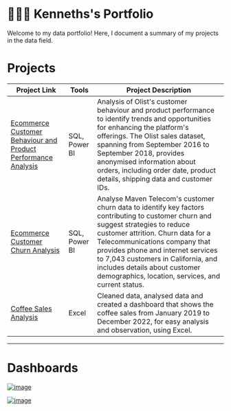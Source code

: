 # 👨🏾‍💻​ Kenneths's Portfolio

Welcome to my data portfolio! Here, I document a summary of my projects in the data field. 

# Projects

| Project Link | Tools| Project Description | 
|---|---|---|
|  [Ecommerce Customer Behaviour and Product Performance Analysis](https://github.com/Ogugko/E-commerce-Customer-Behaviour-and-Product-Performance-Analysis-SQL-Power-BI) | SQL, Power BI | Analysis of Olist's customer behaviour and product performance to identify trends and opportunities for enhancing the platform's offerings. The Olist sales dataset, spanning from September 2016 to September 2018, provides anonymised information about orders, including order date, product details, shipping data and customer IDs.| 
|  [Ecommerce Customer Churn Analysis](https://github.com/Ogugko/Ecommerce-Customer-Churn-Analysis-SQL-Power-BI) | SQL, Power BI  | Analyse Maven Telecom's customer churn data to identify key factors contributing to customer churn and suggest strategies to reduce customer attrition. Churn data for a Telecommunications company that provides phone and internet services to 7,043 customers in California, and includes details about customer demographics, location, services, and current status. |  
|  [Coffee Sales Analysis](https://github.com/Ogugko/Excel-Coffee-Sales-Dashboard)| Excel | Cleaned data, analysed data and created a dashboard that shows the coffee sales from January 2019 to December 2022, for easy analysis and observation, using Excel. |

***

# Dashboards
[![image](https://github.com/Ogugko/Portfolio/assets/143842831/28889546-f829-4871-8df7-c1b2814d8bb4)](https://github.com/Ogugko/E-commerce-Customer-Behaviour-and-Product-Performance-Analysis-SQL-Power-BI) 

[![image](https://github.com/Ogugko/Portfolio/assets/143842831/f16b82ac-8981-4a77-b459-72eadde1ff47)](https://github.com/Ogugko/Ecommerce-Customer-Churn-Analysis-SQL-Power-BI)

